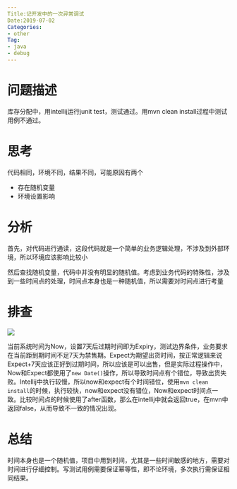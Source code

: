 ```yaml
---
Title:记开发中的一次异常调试
Date:2019-07-02
Categories:
- other
Tag:
- java
- debug
---
```


# 问题描述

库存分配中，用intellij运行junit test，测试通过。用mvn clean install过程中测试用例不通过。

# 思考

代码相同，环境不同，结果不同，可能原因有两个

- 存在随机变量
- 环境设置影响

# 分析

首先，对代码进行通读，这段代码就是一个简单的业务逻辑处理，不涉及到外部环境，所以环境应该影响比较小

然后查找随机变量，代码中并没有明显的随机值。考虑到业务代码的特殊性，涉及到一些时间点的处理，时间点本身也是一种随机值，所以需要对时间点进行考量

# 排查

![](https://shinerio.oss-cn-beijing.aliyuncs.com/blog_images/uncategory/sf.png)

当前系统时间为Now，设置7天后过期时间即为Expiry，测试边界条件，业务要求在当前距到期时间不足7天为禁售期。Expect为期望出货时间，按正常逻辑来说Expect+7天应该正好到过期时间，所以应该是可以出售，但是实际过程操作中，Now和Expect都使用了`new Date()`操作，所以导致时间点有个错位，导致出货失败。Intellij中执行较慢，所以now和expect有个时间错位，使用`mvn clean install`的时候，执行较快，now和expect没有错位，Now和expect时间点一致。比较时间点的时候使用了after函数，那么在intellij中就会返回true，在mvn中返回false，从而导致不一致的情况出现。

# 总结

时间本身也是一个随机值，项目中用到时间，尤其是一些时间敏感的地方，需要对时间进行仔细控制。写测试用例需要保证幂等性，即不论环境，多次执行需保证相同结果。